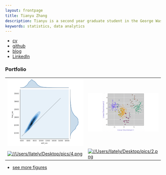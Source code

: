 ```yaml
---
layout: frontpage
title: Tianyu Zhang
description: Tianyu is a second year graduate student in the George Washington University. She currently is persuing the Master's degree in Engineering Management with a focus in Economics, Cost and Finance Engineering.
keywords: statistics, data analytics
---
```


<div class="navbar">
  <div class="navbar-inner">
      <ul class="nav">
          <li><a href="{{ BASE_PATH }}/Users/llately/Desktop/Resume_Tianyu_111b.pdf">cv</a></li>
          <li><a href="https://github.com/tianyuzhanggwu">github</a></li>
          <li><a href="http://kbroman.org/blog">blog</a></li>
          <li><a href="https://https://www.linkedin.com/in/gwu-tianyu-zhang/">LinkedIn</a></li>
      </ul>
  </div>
</div>

### <a name="Portfolio"></a>Portfolio

<table class="wide">
<tr>
  <td class="left">
    <a href="pages/publpics/iplotCorr.html">
        <img src="assets/publpics/1.png" alt="test" title="test"/>
    </a>
  </td>
  <td class="right">
    <a href="pages/publpics/tian2016_fig4.html">
        <img src="assets/publpics/tian2016_fig4.png" alt="assets/publpics/tian2016_fig4.png" title="assets/publpics/tian2016_fig4.png"/>
    </a>
  </td>
</tr>
<tr>
  <td class="left">
    <a href="pages/publpics/samplemixups_fig7.html">
        <img src="//Users/llately/Desktop/pics/4.png" alt="//Users/llately/Desktop/pics/4.png" title="//Users/llately/Desktop/pics/4.png"/>
    </a>
  </td>
  <td class="right">
    <a href="pages/publpics/isletc6_fig4.html">
        <img src="//Users/llately/Desktop/pics/2.png" alt="//Users/llately/Desktop/pics/2.png" title="//Users/llately/Desktop/pics/2.png"/>
    </a>
  </td>
</tr>
</table>

<div class="navbar">
  <div class="navbar-inner">
      <ul class="nav">
          <li><a href="morefigs.html">see more figures</a></li>
      </ul>
  </div>
</div>
